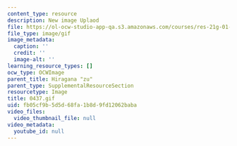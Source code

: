 ```yaml
---
content_type: resource
description: New image Uplaod
file: https://ol-ocw-studio-app-qa.s3.amazonaws.com/courses/res-21g-01-kana-spring-2010/fb05cf9b5d5d68fa1b8d9fd12062baba_0437.gif
file_type: image/gif
image_metadata:
  caption: ''
  credit: ''
  image-alt: ''
learning_resource_types: []
ocw_type: OCWImage
parent_title: Hiragana "zu"
parent_type: SupplementalResourceSection
resourcetype: Image
title: 0437.gif
uid: fb05cf9b-5d5d-68fa-1b8d-9fd12062baba
video_files:
  video_thumbnail_file: null
video_metadata:
  youtube_id: null
---
```

